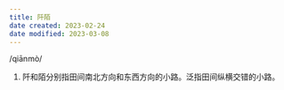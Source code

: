 ```yaml
---
title: 阡陌
date created: 2023-02-24
date modified: 2023-03-08
---
```


/qiānmò/

1. 阡和陌分别指田间南北方向和东西方向的小路。泛指田间纵横交错的小路。
